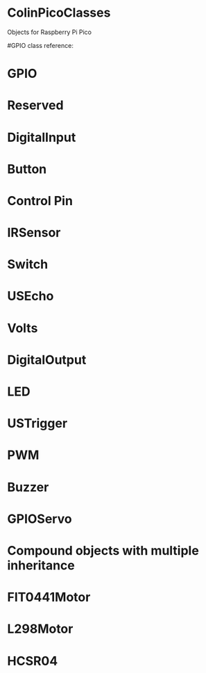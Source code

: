 # ColinPicoClasses
Objects for Raspberry Pi Pico

#GPIO class reference:
#   GPIO
#      Reserved
#      DigitalInput
#         Button
#         Control Pin
#         IRSensor
#         Switch
#         USEcho
#         Volts
#      DigitalOutput
#         LED
#         USTrigger
#      PWM
#         Buzzer
#         GPIOServo
#   Compound objects with multiple inheritance
#      FIT0441Motor
#      L298Motor
#      HCSR04
